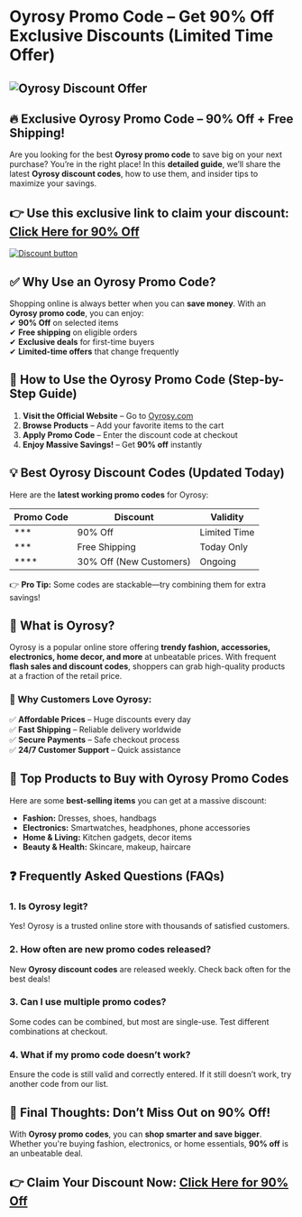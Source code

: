 
# Oyrosy Promo Code – Get 90% Off Exclusive Discounts (Limited Time Offer)
  

## ![Oyrosy Discount Offer](https://via.placeholder.com/1200x600)  

## **🔥 Exclusive Oyrosy Promo Code – 90% Off + Free Shipping!**  

Are you looking for the best **Oyrosy promo code** to save big on your next purchase? You’re in the right place! In this **detailed guide**, we’ll share the latest **Oyrosy discount codes**, how to use them, and insider tips to maximize your savings.  

## 👉 **Use this exclusive link to claim your discount:** [**Click Here for 90% Off**](https://oyrosycom.sjv.io/Z6m3Bz)  

[![Discount button](https://github.com/user-attachments/assets/b6e2bc30-2ecd-4bfb-9670-c44ca6c2bf68)](https://oyrosycom.sjv.io/Z6m3Bz)
## **✅ Why Use an Oyrosy Promo Code?**  
Shopping online is always better when you can **save money**. With an **Oyrosy promo code**, you can enjoy:  
✔ **90% Off** on selected items  
✔ **Free shipping** on eligible orders  
✔ **Exclusive deals** for first-time buyers  
✔ **Limited-time offers** that change frequently  

## **📌 How to Use the Oyrosy Promo Code (Step-by-Step Guide)**  
1. **Visit the Official Website** – Go to [Oyrosy.com](https://oyrosycom.sjv.io/Z6m3Bz)  
2. **Browse Products** – Add your favorite items to the cart  
3. **Apply Promo Code** – Enter the discount code at checkout  
4. **Enjoy Massive Savings!** – Get **90% off** instantly  

## **💡 Best Oyrosy Discount Codes (Updated Today)**  
Here are the **latest working promo codes** for Oyrosy:  

| **Promo Code** | **Discount** | **Validity** |  
|--------------|------------|------------|  
| ***          | 90% Off | Limited Time |  
| ***          | Free Shipping | Today Only |  
| ****         | 30% Off (New Customers) | Ongoing |  

👉 **Pro Tip:** Some codes are stackable—try combining them for extra savings!  

## **🔎 What is Oyrosy?**  
Oyrosy is a popular online store offering **trendy fashion, accessories, electronics, home decor, and more** at unbeatable prices. With frequent **flash sales and discount codes**, shoppers can grab high-quality products at a fraction of the retail price.  

### **🌟 Why Customers Love Oyrosy:**  
✅ **Affordable Prices** – Huge discounts every day  
✅ **Fast Shipping** – Reliable delivery worldwide  
✅ **Secure Payments** – Safe checkout process  
✅ **24/7 Customer Support** – Quick assistance  

## **🛒 Top Products to Buy with Oyrosy Promo Codes**  
Here are some **best-selling items** you can get at a massive discount:  
- **Fashion:** Dresses, shoes, handbags  
- **Electronics:** Smartwatches, headphones, phone accessories  
- **Home & Living:** Kitchen gadgets, decor items  
- **Beauty & Health:** Skincare, makeup, haircare  

## **❓ Frequently Asked Questions (FAQs)**  

### **1. Is Oyrosy legit?**  
Yes! Oyrosy is a trusted online store with thousands of satisfied customers.  

### **2. How often are new promo codes released?**  
New **Oyrosy discount codes** are released weekly. Check back often for the best deals!  

### **3. Can I use multiple promo codes?**  
Some codes can be combined, but most are single-use. Test different combinations at checkout.  

### **4. What if my promo code doesn’t work?**  
Ensure the code is still valid and correctly entered. If it still doesn’t work, try another code from our list.  

## **🎉 Final Thoughts: Don’t Miss Out on 90% Off!**  
With **Oyrosy promo codes**, you can **shop smarter and save bigger**. Whether you're buying fashion, electronics, or home essentials, **90% off** is an unbeatable deal.  

## 👉 **Claim Your Discount Now:** [**Click Here for 90% Off**](https://oyrosycom.sjv.io/Z6m3Bz)  

